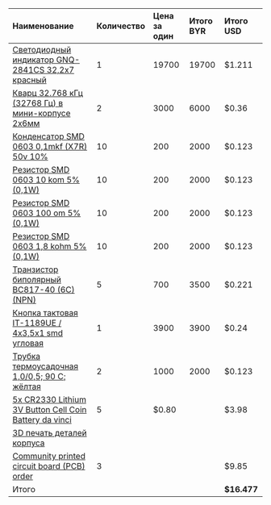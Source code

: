 Наименование|Количество|Цена за один|Итого BYR|Итого USD
:-----------|:---------|:-----------|:--------|:--------
[Светодиодный индикатор GNQ-2841CS 32,2х7 красный](http://belchip.by/product/?selected_product=00001523)|1|19700|19700|$1.211
[Кварц 32.768 кГц (32768 Гц) в мини-корпусе 2х6мм](http://ay.by/lot/kvarc-32-768-kgc-32768-gc-v-mini-korpuse-2h6mm-vyvody-8mm-est-takzhe-3h8mm-payanye-ispolzuyutsya-v-chasah-kompyuternyh-platah-i-t-p-5013764719.html?utm_source=email&utm_medium=email&utm_campaign=notification&utm_content=auction_win)|2|3000|6000|$0.36
[Конденсатор SMD 0603 0,1mkf (X7R) 50v 10%](http://belchip.by/product/?selected_product=00006225)|10|200|2000|$0.123
[Резистор SMD 0603 10 kom 5% (0,1W)](http://belchip.by/product/?selected_product=00001220)|10|200|2000|$0.123
[Резистор SMD 0603 100 om 5% (0,1W)](http://belchip.by/product/?selected_product=00001176)|10|200|2000|$0.123
[Резистор SMD 0603 1,8 kohm 5% (0,1W)](http://belchip.by/product/?selected_product=00000196)|10|200|2000|$0.123
[Транзистор биполярный BC817-40 (6C) (NPN)](http://belchip.by/product/?selected_product=00005218)|5|700|3500|$0.221
[Кнопка тактовая IT-1189UE / 4x3,5x1 smd угловая](http://belchip.by/product/?selected_product=00003280)|1|3900|3900|$0.24
[Трубка термоусадочная 1,0/0,5; 90 C; жёлтая](http://belchip.by/product/?selected_product=00012463)|2|1000|2000|$0.123
[5x CR2330 Lithium 3V Button Cell Coin Battery da vinci](http://www.aliexpress.com/item/5x-CR2330-ECRCR2330-KCRCR2330-BRCR2330-Lithium-3V-Button-Cell-Coin-Battery-Wholesale-da-vinci/32437135071.html)|5|$0.80||$3.98
[3D печать деталей корпуса](http://in3d.by/3d-printers/3d)||||
[Community printed circuit board (PCB) order](https://oshpark.com/)|3|||$9.85
Итого||||**$16.477**
